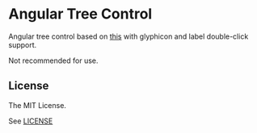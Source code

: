 Angular Tree Control
================

Angular tree control based on
[this](https://github.com/wix/angular-tree-control) with glyphicon and label
double-click support.

Not recommended for use.

## License

The MIT License.

See [LICENSE](https://github.com/wix/angular-tree-control/blob/master/LICENSE)
